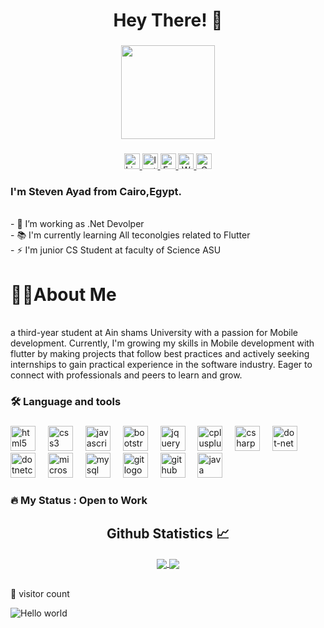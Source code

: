 
<h1 align="center"> Hey There! 👋</h1>


###

<div align="center">
  <img height="150" src="https://media.giphy.com/media/M9gbBd9nbDrOTu1Mqx/giphy.gif"  />
</div>

###

<div align="center">
 <a href="https://www.linkedin.com/in/steven-ayad-731264313?lipi=urn%3Ali%3Apage%3Ad_flagship3_profile_view_base_contact_details%3B9cJcZr%2FcTV2p50ljGtLiqQ%3D%3D " target="_blank">
    <img src="https://img.shields.io/static/v1?message=LinkedIn&logo=linkedin&label=&color=0077B5&logoColor=white&labelColor=&style=for-the-badge" height="25" alt="LinkedIn logo" />
</a>

  <a href="https://www.instagram.com/sosta_779?igsh=MWdvNW8yZTE4a3QxNA%3D%3D&utm_source=qr " target="_blank">
        <img src="https://img.shields.io/static/v1?message=Instagram&logo=instagram&label=&color=E4405F&logoColor=white&labelColor=&style=for-the-badge" height="25" alt="Instagram logo" />
    </a>
    <a href="https://www.facebook.com/share/1687wtdPLw/?mibextid=wwXIfr" target="_blank">
        <img src="https://img.shields.io/static/v1?message=Facebook&logo=facebook&label=&color=1877F2&logoColor=white&labelColor=&style=for-the-badge" height="25" alt="Facebook logo" />
    </a>
    <a href="https://wa.me/+201202572716" target="_blank">
        <img src="https://img.shields.io/static/v1?message=Whatsapp&logo=whatsapp&label=&color=25D366&logoColor=white&labelColor=&style=for-the-badge" height="25" alt="Whatsapp logo" />
    </a>
    <a href="mailto:stevenayad9@gmail.com" target="_blank">
        <img src="https://img.shields.io/static/v1?message=Gmail&logo=gmail&label=&color=D14836&logoColor=white&labelColor=&style=for-the-badge" height="25" alt="Gmail logo" />
    </a>
  </div>

###

<p align="left"><h3>I'm Steven Ayad from Cairo,Egypt.</h3><br>- 🔭 I’m working as  .Net Devolper<br>- 📚 I'm currently learning All teconolgies related to Flutter<br>- ⚡ I'm junior CS Student at faculty of Science ASU</p>

###

<h3 align="left"><h1>👨‍💻About Me</h1><br>a third-year student at Ain shams University with a passion for Mobile development. Currently, I'm growing my skills in   Mobile development with flutter by making projects that follow best practices and actively seeking internships to gain practical experience in the software industry. Eager to connect with professionals and peers to learn and grow.</h3>

###

<h3 align="left">🛠 Language and tools</h3>

###

<div align="left">
  <img src="https://cdn.jsdelivr.net/gh/devicons/devicon/icons/html5/html5-original.svg" height="40" alt="html5 logo"  />
  <img width="12" />
  <img src="https://cdn.jsdelivr.net/gh/devicons/devicon/icons/css3/css3-original.svg" height="40" alt="css3 logo"  />
  <img width="12" />
  <img src="https://cdn.jsdelivr.net/gh/devicons/devicon/icons/javascript/javascript-original.svg" height="40" alt="javascript logo"  />
  <img width="12" />
  <img src="https://cdn.jsdelivr.net/gh/devicons/devicon/icons/bootstrap/bootstrap-original.svg" height="40" alt="bootstrap logo"  />
  <img width="12" />
  <img src="https://cdn.jsdelivr.net/gh/devicons/devicon/icons/jquery/jquery-original.svg" height="40" alt="jquery logo"  />
  <img width="12" />
  <img src="https://cdn.jsdelivr.net/gh/devicons/devicon/icons/cplusplus/cplusplus-original.svg" height="40" alt="cplusplus logo"  />
  <img width="12" />
  <img src="https://cdn.jsdelivr.net/gh/devicons/devicon/icons/csharp/csharp-original.svg" height="40" alt="csharp logo"  />
  <img width="12" />
  <img src="https://cdn.jsdelivr.net/gh/devicons/devicon/icons/dot-net/dot-net-original.svg" height="40" alt="dot-net logo"  />
  <img width="12" />
  <img src="https://cdn.jsdelivr.net/gh/devicons/devicon/icons/dotnetcore/dotnetcore-original.svg" height="40" alt="dotnetcore logo"  />
  <img width="12" />
  <img src="https://cdn.jsdelivr.net/gh/devicons/devicon/icons/microsoftsqlserver/microsoftsqlserver-plain.svg" height="40" alt="microsoftsqlserver logo"  />
  <img width="12" />
  <img src="https://cdn.jsdelivr.net/gh/devicons/devicon/icons/mysql/mysql-original.svg" height="40" alt="mysql logo"  />
  <img width="12" />
  <img src="https://cdn.jsdelivr.net/gh/devicons/devicon/icons/git/git-original.svg" height="40" alt="git logo"  />
  <img width="12" />
  <img src="https://cdn.jsdelivr.net/gh/devicons/devicon/icons/github/github-original.svg" height="40" alt="github logo"  />
  <img width="12" />
  <img src="https://cdn.jsdelivr.net/gh/devicons/devicon/icons/java/java-original.svg" height="40" alt="java logo"  />
</div>

###

<h3 align="left">🔥   My Status : Open to Work</h3>

###
 <h2 align="center"> Github Statistics 📈 </h2>

  <div align="center"> 
     <a href="">
      <img align="center" src="https://github-readme-stats-sigma-five.vercel.app/api?username=KyRilloSmaher&show_icons=true&include_all_commits=true&count_private=true&theme=react&line_height=40" />
    </a>
    <a href="">
      <img align="center" src="https://github-readme-stats.vercel.app/api/top-langs/?username=KyRilloSmaher&theme=react&line_height=40&hide=css"/>
    </a>
</div
  
<br>
<br>

👀 visitor count

<img src="https://profile-counter.glitch.me/KyRilloSmaher/count.svg" alt="Hello world" />

###
